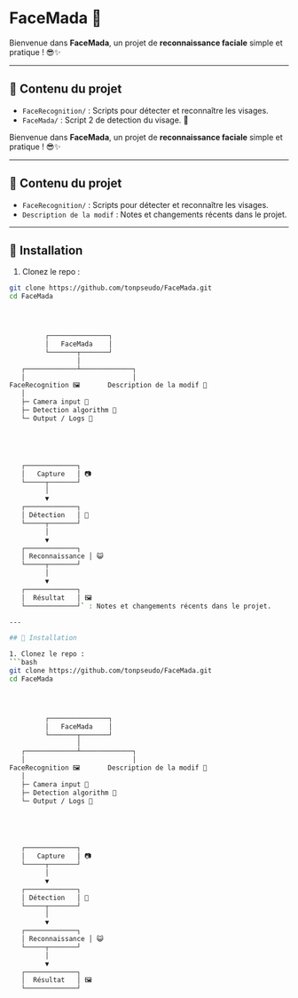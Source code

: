 # FaceMada 👋

Bienvenue dans **FaceMada**, un projet de **reconnaissance faciale** simple et pratique ! 😎✨

---

## 📂 Contenu du projet

- `FaceRecognition/` : Scripts pour détecter et reconnaître les visages.  
- `FaceMada/` : Script 2 de detection du visage. 👋

Bienvenue dans **FaceMada**, un projet de **reconnaissance faciale** simple et pratique ! 😎✨

---

## 📂 Contenu du projet

- `FaceRecognition/` : Scripts pour détecter et reconnaître les visages.  
- `Description de la modif` : Notes et changements récents dans le projet.

---

## 🚀 Installation

1. Clonez le repo :
```bash
git clone https://github.com/tonpseudo/FaceMada.git
cd FaceMada




         ┌───────────────┐
         │   FaceMada    │
         └───────┬───────┘
                 │
   ┌─────────────┴─────────────┐
   │                           │
FaceRecognition 🖼️       Description de la modif 📝
   │
   ├─ Camera input 🎥
   ├─ Detection algorithm 🤖
   └─ Output / Logs 📝





   ┌─────────────┐
   │   Capture   │ 📷
   └─────┬───────┘
         │
         ▼
   ┌─────────────┐
   │ Détection   │ 🔎
   └─────┬───────┘
         │
         ▼
   ┌─────────────┐
   │ Reconnaissance │ 😺
   └─────┬───────┘
         │
         ▼
   ┌─────────────┐
   │  Résultat   │ 🖼️
   └─────────────┘` : Notes et changements récents dans le projet.

---

## 🚀 Installation

1. Clonez le repo :
```bash
git clone https://github.com/tonpseudo/FaceMada.git
cd FaceMada




         ┌───────────────┐
         │   FaceMada    │
         └───────┬───────┘
                 │
   ┌─────────────┴─────────────┐
   │                           │
FaceRecognition 🖼️       Description de la modif 📝
   │
   ├─ Camera input 🎥
   ├─ Detection algorithm 🤖
   └─ Output / Logs 📝





   ┌─────────────┐
   │   Capture   │ 📷
   └─────┬───────┘
         │
         ▼
   ┌─────────────┐
   │ Détection   │ 🔎
   └─────┬───────┘
         │
         ▼
   ┌─────────────┐
   │ Reconnaissance │ 😺
   └─────┬───────┘
         │
         ▼
   ┌─────────────┐
   │  Résultat   │ 🖼️
   └─────────────┘

